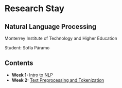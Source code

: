 # Research Stay

## Natural Language Processing

Monterrey Institute of Technology and Higher Education

Student: Sofía Páramo

## Contents

- **Week 1:** [Intro to NLP](./week_1/)
- **Week 2:** [Text Preprocessing and Tokenization](./week_2/)